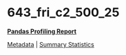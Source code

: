 # 643_fri_c2_500_25

[**Pandas Profiling Report**](https://epistasislab.github.io/pmlb/profile/643_fri_c2_500_25.html)

[Metadata](metadata.yaml) | [Summary Statistics](summary_stats.tsv)

